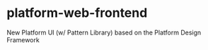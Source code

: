 # platform-web-frontend
New Platform UI (w/ Pattern Library) based on the Platform Design Framework
